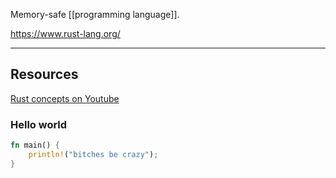 Memory-safe [[programming language]].

https://www.rust-lang.org/

---

## Resources

[Rust concepts on Youtube](https://www.youtube.com/watch?v=784JWR4oxOI)

### Hello world

```rust
fn main() {
    println!("bitches be crazy");
}
```